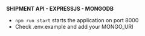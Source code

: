 **SHIPMENT API - EXPRESSJS - MONGODB**

- `npm run start` starts the application on port 8000
- Check .env.example and add your MONGO_URI